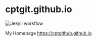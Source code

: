 # cptgit.github.io
![Jekyll workflow](https://github.com/CptGit/cptgit.github.io/actions/workflows/jekyll.yml/badge.svg)

My Homepage <https://cptgithub.github.io>.
